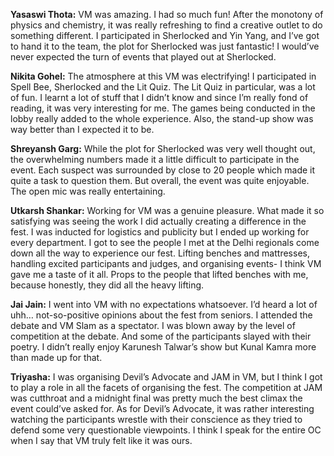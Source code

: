 <!-- TITLE: Freshmen Perspective -->

**Yasaswi Thota:** VM was amazing. I had so much fun! After the monotony of physics and chemistry, it was really refreshing to find a creative outlet to do something different. I participated in Sherlocked and Yin Yang, and I’ve got to hand it to the team, the plot for Sherlocked was just fantastic! I would’ve never expected the turn of events that played out at Sherlocked.

**Nikita Gohel:** The atmosphere at this VM was electrifying! I participated in Spell Bee, Sherlocked and the Lit Quiz. The Lit Quiz in particular, was a lot of fun. I learnt a lot of stuff that I didn’t know and since I’m really fond of reading, it was very interesting for me. The games being conducted in the lobby really added to the whole experience. Also, the stand-up show was way better than I expected it to be.

**Shreyansh Garg:** While the plot for Sherlocked was very well thought out, the overwhelming numbers made it a little difficult to participate in the event. Each suspect was surrounded by close to 20 people which made it quite a task to question them. But overall, the event was quite enjoyable. The open mic was really entertaining.

**Utkarsh Shankar:** Working for VM was a genuine pleasure. What made it so satisfying was seeing the work I did actually creating a difference in the fest. I was inducted for logistics and publicity but I ended up working for every department. I got to see the people I met at the Delhi regionals come down all the way to experience our fest. Lifting benches and mattresses, handling excited participants and judges, and organising events- I think VM gave me a taste of it all. Props to the people that lifted benches with me, because honestly, they did all the heavy lifting.


**Jai Jain:** I went into VM with no expectations whatsoever. I’d heard a lot of uhh… not-so-positive opinions about the fest from seniors. I attended the debate and VM Slam as a spectator. I was blown away by the level of competition at the debate. And some of the participants slayed with their poetry. I didn’t really enjoy Karunesh Talwar’s show but Kunal Kamra more than made up for that.

**Triyasha:** I was organising Devil’s Advocate and JAM in VM, but I think I got to play a role in all the facets of organising the fest. The competition at JAM was cutthroat and a midnight final was pretty much the best climax the event could’ve asked for. As for Devil’s Advocate, it was rather interesting watching the participants wrestle with their conscience as they tried to defend some very questionable viewpoints. I think I speak for the entire OC when I say that VM truly felt like it was ours.
